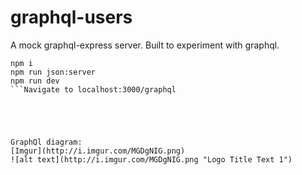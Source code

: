 # graphql-users

A mock graphql-express server. Built to experiment with graphql.

```
npm i
npm run json:server
npm run dev
```Navigate to localhost:3000/graphql





GraphQl diagram:
[Imgur](http://i.imgur.com/MGDgNIG.png)
![alt text](http://i.imgur.com/MGDgNIG.png "Logo Title Text 1")
